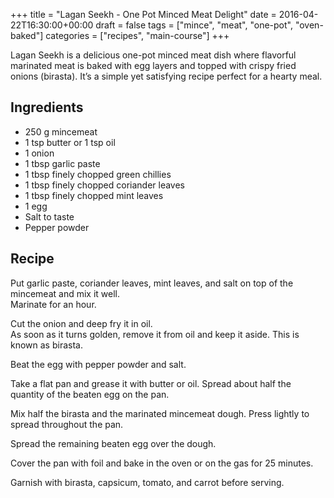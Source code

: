 +++
title = "Lagan Seekh - One Pot Minced Meat Delight"
date = 2016-04-22T16:30:00+00:00
draft = false
tags = ["mince", "meat", "one-pot", "oven-baked"]
categories = ["recipes", "main-course"]
+++

Lagan Seekh is a delicious one-pot minced meat dish where flavorful marinated meat is baked with egg layers and topped with crispy fried onions (birasta). It’s a simple yet satisfying recipe perfect for a hearty meal.

## Ingredients

- 250 g mincemeat  
- 1 tsp butter or 1 tsp oil  
- 1 onion  
- 1 tbsp garlic paste  
- 1 tbsp finely chopped green chillies  
- 1 tbsp finely chopped coriander leaves  
- 1 tbsp finely chopped mint leaves  
- 1 egg  
- Salt to taste  
- Pepper powder  

## Recipe

Put garlic paste, coriander leaves, mint leaves, and salt on top of the mincemeat and mix it well.  
Marinate for an hour.  

Cut the onion and deep fry it in oil.  
As soon as it turns golden, remove it from oil and keep it aside. This is known as birasta.  

Beat the egg with pepper powder and salt.  

Take a flat pan and grease it with butter or oil. Spread about half the quantity of the beaten egg on the pan.  

Mix half the birasta and the marinated mincemeat dough. Press lightly to spread throughout the pan.  

Spread the remaining beaten egg over the dough.  

Cover the pan with foil and bake in the oven or on the gas for 25 minutes.  

Garnish with birasta, capsicum, tomato, and carrot before serving.  
